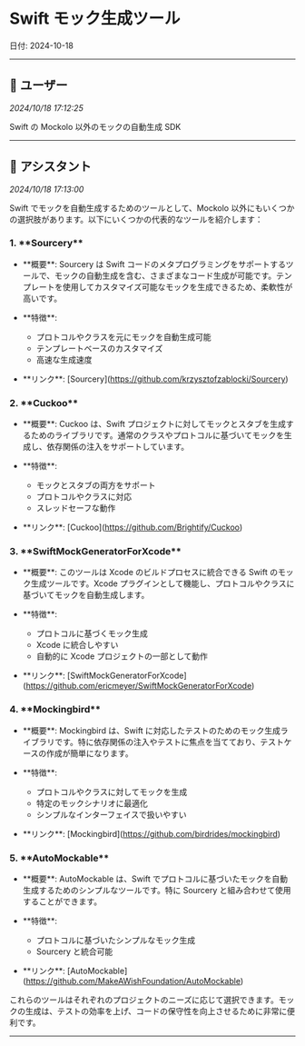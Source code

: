 # Swift モック生成ツール

日付: 2024-10-18

---

## 👤 ユーザー
*2024/10/18 17:12:25*

Swift の Mockolo 以外のモックの自動生成 SDK

---

## 🤖 アシスタント
*2024/10/18 17:13:00*

Swift でモックを自動生成するためのツールとして、Mockolo 以外にもいくつかの選択肢があります。以下にいくつかの代表的なツールを紹介します：

### 1. \*\*Sourcery\*\*
   - \*\*概要\*\*: Sourcery は Swift コードのメタプログラミングをサポートするツールで、モックの自動生成を含む、さまざまなコード生成が可能です。テンプレートを使用してカスタマイズ可能なモックを生成できるため、柔軟性が高いです。
   - \*\*特徴\*\*: 
     - プロトコルやクラスを元にモックを自動生成可能
     - テンプレートベースのカスタマイズ
     - 高速な生成速度

   - \*\*リンク\*\*: \[Sourcery\](https://github.com/krzysztofzablocki/Sourcery)

### 2. \*\*Cuckoo\*\*
   - \*\*概要\*\*: Cuckoo は、Swift プロジェクトに対してモックとスタブを生成するためのライブラリです。通常のクラスやプロトコルに基づいてモックを生成し、依存関係の注入をサポートしています。
   - \*\*特徴\*\*: 
     - モックとスタブの両方をサポート
     - プロトコルやクラスに対応
     - スレッドセーフな動作

   - \*\*リンク\*\*: \[Cuckoo\](https://github.com/Brightify/Cuckoo)

### 3. \*\*SwiftMockGeneratorForXcode\*\*
   - \*\*概要\*\*: このツールは Xcode のビルドプロセスに統合できる Swift のモック生成ツールです。Xcode プラグインとして機能し、プロトコルやクラスに基づいてモックを自動生成します。
   - \*\*特徴\*\*:
     - プロトコルに基づくモック生成
     - Xcode に統合しやすい
     - 自動的に Xcode プロジェクトの一部として動作

   - \*\*リンク\*\*: \[SwiftMockGeneratorForXcode\](https://github.com/ericmeyer/SwiftMockGeneratorForXcode)

### 4. \*\*Mockingbird\*\*
   - \*\*概要\*\*: Mockingbird は、Swift に対応したテストのためのモック生成ライブラリです。特に依存関係の注入やテストに焦点を当てており、テストケースの作成が簡単になります。
   - \*\*特徴\*\*:
     - プロトコルやクラスに対してモックを生成
     - 特定のモックシナリオに最適化
     - シンプルなインターフェイスで扱いやすい

   - \*\*リンク\*\*: \[Mockingbird\](https://github.com/birdrides/mockingbird)

### 5. \*\*AutoMockable\*\*
   - \*\*概要\*\*: AutoMockable は、Swift でプロトコルに基づいたモックを自動生成するためのシンプルなツールです。特に Sourcery と組み合わせて使用することができます。
   - \*\*特徴\*\*: 
     - プロトコルに基づいたシンプルなモック生成
     - Sourcery と統合可能

   - \*\*リンク\*\*: \[AutoMockable\](https://github.com/MakeAWishFoundation/AutoMockable)

これらのツールはそれぞれのプロジェクトのニーズに応じて選択できます。モックの生成は、テストの効率を上げ、コードの保守性を向上させるために非常に便利です。

---
